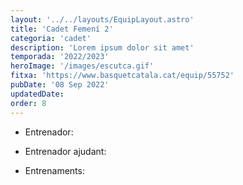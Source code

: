 ```yaml
---
layout: '../../layouts/EquipLayout.astro'
title: 'Cadet Femení 2'
categoria: 'cadet'
description: 'Lorem ipsum dolor sit amet'
temporada: '2022/2023'
heroImage: '/images/escutca.gif'
fitxa: 'https://www.basquetcatala.cat/equip/55752'
pubDate: '08 Sep 2022'
updatedDate:
order: 8
---
```


- Entrenador:

- Entrenador ajudant:

- Entrenaments:
